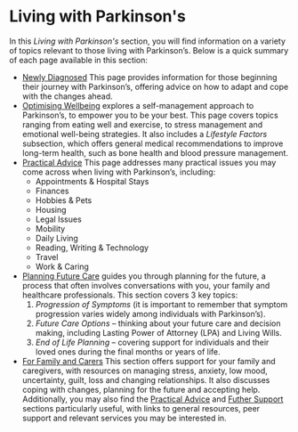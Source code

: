 # Living with Parkinson's

In this _Living with Parkinson's_ section, you will find information on a variety of topics relevant to those living with Parkinson’s. Below is a quick summary of each page available in this section:
- [Newly Diagnosed](newly-diagnosed.md) This page provides information for those beginning their journey with Parkinson’s, offering advice on how to  adapt and cope with the changes ahead.
- [Optimising Wellbeing](optimising-wellbeing.md) explores a self-management approach to Parkinson’s, to empower you to be your best. This page covers topics ranging from eating well and exercise, to stress management and emotional well-being strategies. It also includes a _Lifestyle Factors_ subsection, which offers general medical recommendations to improve long-term health, such as bone health and blood pressure management.
- [Practical Advice](pratical-advice.md) This page addresses many practical issues you may come across when living with Parkinson’s, including:
  - Appointments & Hospital Stays
  - Finances
  - Hobbies & Pets
  - Housing
  - Legal Issues
  - Mobility
  - Daily Living
  - Reading, Writing & Technology
  - Travel
  - Work & Caring
- [Planning Future Care](planning-and-future-care.md) guides you through planning for the future, a process that often involves conversations with you, your family and healthcare professionals. This section covers 3 key topics:
  1. _Progression of Symptoms_ (it is important to remember that symptom progression varies widely among individuals with Parkinson’s).
  2. _Future Care Options_ – thinking about your future care and decision making, including Lasting Power of Attorney (LPA) and Living Wills.
  3. _End of Life Planning_ – covering support for individuals and their loved ones during the final months or years of life. 
- [For Family and Carers](for-family-and-carers.md) This section offers support for your family and caregivers, with resources on managing stress, anxiety, low mood, uncertainty, guilt, loss and changing relationships. It also discusses coping with changes, planning for the future and accepting help. Additionally, you may also find the [Practical Advice](pratical-advice.md) and [Futher Support](futher-support.md) sections particularly useful, with links to general resources, peer support and relevant services you may be interested in.

